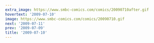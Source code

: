 ```yaml
---
extra_image: https://www.smbc-comics.com/comics/20090710after.gif
hovertext: '2009-07-10'
image: https://www.smbc-comics.com/comics/20090710.gif
next: '2009-07-11'
prev: '2009-07-09'
title: '2009-07-10'
---
```

